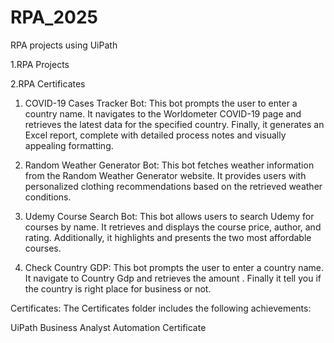 # RPA_2025
RPA projects using UiPath

1.RPA Projects

2.RPA Certificates


1. COVID-19 Cases Tracker Bot:
This bot prompts the user to enter a country name.
It navigates to the Worldometer COVID-19 page and retrieves the latest data for the specified country.
Finally, it generates an Excel report, complete with detailed process notes and visually appealing formatting.

2. Random Weather Generator Bot:
This bot fetches weather information from the Random Weather Generator website.
It provides users with personalized clothing recommendations based on the retrieved weather conditions.

3. Udemy Course Search Bot:
This bot allows users to search Udemy for courses by name.
It retrieves and displays the course price, author, and rating.
Additionally, it highlights and presents the two most affordable courses.

4. Check Country GDP:
This bot prompts the user to enter a country name.
It navigate to Country Gdp and retrieves the amount .
Finally it tell you if the country is right place for business or not.


Certificates:
The Certificates folder includes the following achievements:

UiPath Business Analyst Automation Certificate


